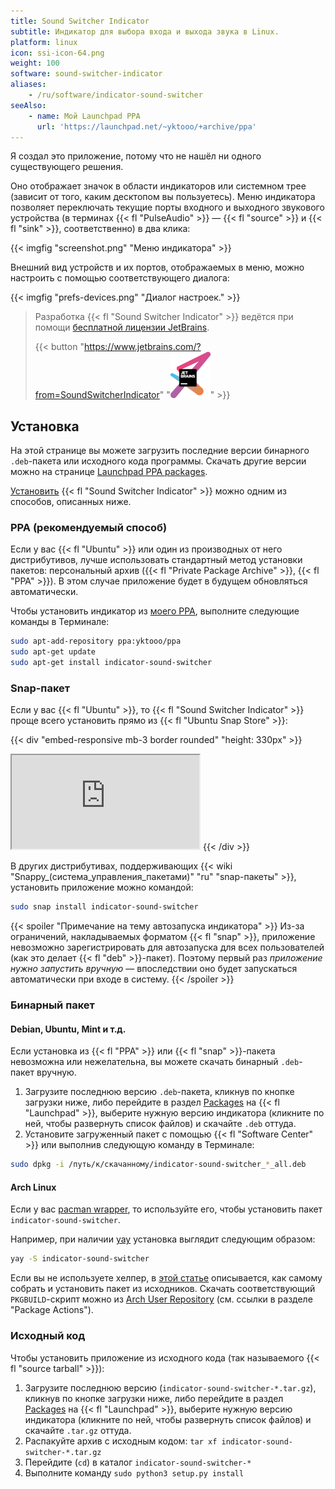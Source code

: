 ```yaml
---
title: Sound Switcher Indicator
subtitle: Индикатор для выбора входа и выхода звука в Linux.
platform: linux
icon: ssi-icon-64.png
weight: 100
software: sound-switcher-indicator
aliases:
    - /ru/software/indicator-sound-switcher
seeAlso:
    - name: Мой Launchpad PPA
      url: 'https://launchpad.net/~yktooo/+archive/ppa'
---
```


Я создал это приложение, потому что не нашёл ни одного существующего решения.

Оно отображает значок в области индикаторов или системном трее (зависит от того, каким десктопом вы пользуетесь). Меню индикатора позволяет переключать текущие порты входного и выходного звукового устройства (в терминах {{< fl "PulseAudio" >}} — {{< fl "source" >}} и {{< fl "sink" >}}, соответственно) в два клика:

{{< imgfig "screenshot.png" "Меню индикатора" >}}

Внешний вид устройств и их портов, отображаемых в меню, можно настроить с помощью соответствующего диалога:

{{< imgfig "prefs-devices.png" "Диалог настроек." >}}

> Разработка {{< fl "Sound Switcher Indicator" >}} ведётся при помощи [бесплатной лицензии JetBrains](/blog/posts/0359).
>
> {{< button "https://www.jetbrains.com/?from=SoundSwitcherIndicator" "![JetBrains logo](jetbrains.png)" >}}

## Установка

На этой странице вы можете загрузить последние версии бинарного `.deb`-пакета или исходного кода программы. Скачать другие версии можно на странице [Launchpad PPA packages](https://launchpad.net/~yktooo/+archive/ppa/+packages).

[Установить](https://github.com/yktoo/indicator-sound-switcher/blob/dev/doc/install.md) {{< fl "Sound Switcher Indicator" >}} можно одним из способов, описанных ниже.

### PPA (рекомендуемый способ)

Если у вас {{< fl "Ubuntu" >}} или один из производных от него дистрибутивов, лучше использовать стандартный метод установки пакетов: персональный архив ({{< fl "Private Package Archive" >}}, {{< fl "PPA" >}}). В этом случае приложение будет в будущем обновляться автоматически.

Чтобы установить индикатор из [моего PPA](https://launchpad.net/~yktooo/+archive/ubuntu/ppa), выполните следующие команды в Терминале:

```bash
sudo apt-add-repository ppa:yktooo/ppa
sudo apt-get update
sudo apt-get install indicator-sound-switcher
```

### Snap-пакет

Если у вас {{< fl "Ubuntu" >}}, то {{< fl "Sound Switcher Indicator" >}} проще всего установить прямо из {{< fl "Ubuntu Snap Store" >}}:

{{< div "embed-responsive mb-3 border rounded" "height: 330px" >}}
<iframe src="https://snapcraft.io/indicator-sound-switcher/embedded?button=black&summary=true"></iframe>
{{< /div >}}

В других дистрибутивах, поддерживающих {{< wiki "Snappy_(система_управления_пакетами)" "ru" "snap-пакеты" >}}, установить приложение можно командой:

```bash
sudo snap install indicator-sound-switcher
```

{{< spoiler "Примечание на тему автозапуска индикатора" >}}
Из-за ограничений, накладываемых форматом {{< fl "snap" >}}, приложение невозможно зарегистрировать для автозапуска для всех пользователей (как это делает {{< fl "deb" >}}-пакет). Поэтому первый раз *приложение нужно запустить вручную* — впоследствии оно будет запускаться автоматически при входе в систему.
{{< /spoiler >}}

### Бинарный пакет

#### Debian, Ubuntu, Mint и т.д.

Если установка из {{< fl "PPA" >}} или {{< fl "snap" >}}-пакета невозможна или нежелательна, вы можете скачать бинарный `.deb`-пакет вручную.

1. Загрузите последнюю версию `.deb`-пакета, кликнув по кнопке загрузки ниже, либо перейдите в раздел [Packages](https://launchpad.net/~yktooo/+archive/ubuntu/ppa/+packages) на {{< fl "Launchpad" >}}, выберите нужную версию индикатора (кликните по ней, чтобы развернуть список файлов) и скачайте `.deb` оттуда.
2. Установите загруженный пакет с помощью {{< fl "Software Center" >}} или выполнив следующую команду в Терминале:
```bash
sudo dpkg -i /путь/к/скачанному/indicator-sound-switcher_*_all.deb
```

#### Arch Linux

Если у вас [pacman wrapper](https://wiki.archlinux.org/index.php/AUR_helpers#Pacman_wrappers), то используйте его, чтобы установить пакет `indicator-sound-switcher`.

Например, при наличии [yay](https://github.com/Jguer/yay) установка выглядит следующим образом:

```bash
yay -S indicator-sound-switcher
```

Если вы не используете хелпер, в [этой статье](https://wiki.archlinux.org/index.php/Arch_User_Repository#Installing_and_upgrading_packages) описывается, как самому собрать и установить пакет из исходников. Скачать соответствующий `PKGBUILD`-скрипт можно из [Arch User Repository](https://aur.archlinux.org/packages/indicator-sound-switcher) (см. ссылки в разделе "Package Actions").

### Исходный код

Чтобы установить приложение из исходного кода (так называемого {{< fl "source tarball" >}}):

1. Загрузите последнюю версию (`indicator-sound-switcher-*.tar.gz`), кликнув по кнопке загрузки ниже, либо перейдите в раздел [Packages](https://launchpad.net/~yktooo/+archive/ubuntu/ppa/+packages) на {{< fl "Launchpad" >}}, выберите нужную версию индикатора (кликните по ней, чтобы развернуть список файлов) и скачайте `.tar.gz` оттуда.
2. Распакуйте архив с исходным кодом: `tar xf indicator-sound-switcher-*.tar.gz`
3. Перейдите (`cd`) в каталог `indicator-sound-switcher-*`
4. Выполните команду `sudo python3 setup.py install`
